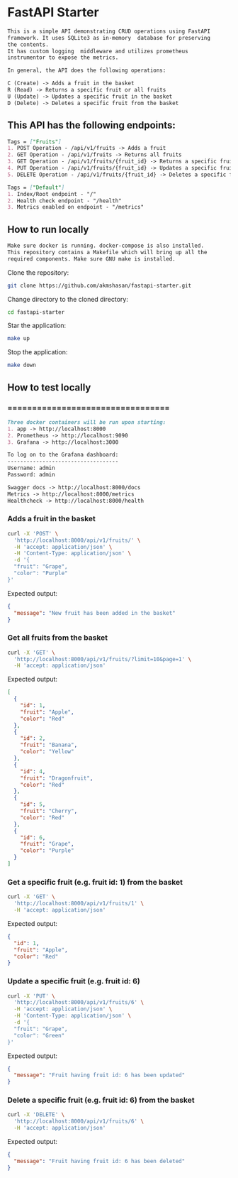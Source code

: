 # FastAPI Starter

```markdown
This is a simple API demonstrating CRUD operations using FastAPI 
framework. It uses SQLite3 as in-memory  database for preserving 
the contents. 
It has custom logging  middleware and utilizes prometheus 
instrumentor to expose the metrics.

In general, the API does the following operations:

C (Create) -> Adds a fruit in the basket
R (Read) -> Returns a specific fruit or all fruits
U (Update) -> Updates a specific fruit in the basket
D (Delete) -> Deletes a specific fruit from the basket 
```

## This API has the following endpoints:
```markdown
Tags = ["Fruits"]
1. POST Operation - /api/v1/fruits -> Adds a fruit
2. GET Operation - /api/v1/fruits -> Returns all fruits
3. GET Operation - /api/v1/fruits/{fruit_id} -> Returns a specific fruit
4. PUT Operation - /api/v1/fruits/{fruit_id} -> Updates a specific fruit
5. DELETE Operation - /api/v1/fruits/{fruit_id} -> Deletes a specific fruit

Tags = ["Default"]
1. Index/Root endpoint - "/"
2. Health check endpoint - "/health"
3. Metrics enabled on endpoint - "/metrics"
```

## How to run locally
```markdown
Make sure docker is running. docker-compose is also installed.
This repository contains a Makefile which will bring up all the
required components. Make sure GNU make is installed.
```
Clone the repository:
```bash
git clone https://github.com/akmshasan/fastapi-starter.git
```
Change directory to the cloned directory:
```bash
cd fastapi-starter
```
Star the application:
```bash
make up
```
Stop the application:
```bash
make down
```

## How to test locally
### =================================
```markdown
Three docker containers will be run upon starting:
1. app -> http://localhost:8000
2. Prometheus -> http://localhost:9090
3. Grafana -> http://localhost:3000

To log on to the Grafana dashboard:
-----------------------------------
Username: admin
Password: admin

Swagger docs -> http://localhost:8000/docs
Metrics -> http://localhost:8000/metrics
Healthcheck -> http://localhost:8000/health
```
### Adds a fruit in the basket
```bash
curl -X 'POST' \
  'http://localhost:8000/api/v1/fruits/' \
  -H 'accept: application/json' \
  -H 'Content-Type: application/json' \
  -d '{
  "fruit": "Grape",
  "color": "Purple"
}'
```
Expected output:
```json
{
  "message": "New fruit has been added in the basket"
}
```
### Get all fruits from the basket
```bash
curl -X 'GET' \
  'http://localhost:8000/api/v1/fruits/?limit=10&page=1' \
  -H 'accept: application/json'
```
Expected output:
```json
[
  {
    "id": 1,
    "fruit": "Apple",
    "color": "Red"
  },
  {
    "id": 2,
    "fruit": "Banana",
    "color": "Yellow"
  },
  {
    "id": 4,
    "fruit": "Dragonfruit",
    "color": "Red"
  },
  {
    "id": 5,
    "fruit": "Cherry",
    "color": "Red"
  },
  {
    "id": 6,
    "fruit": "Grape",
    "color": "Purple"
  }
]
```
### Get a specific fruit (e.g. fruit id: 1) from the basket
```bash
curl -X 'GET' \
  'http://localhost:8000/api/v1/fruits/1' \
  -H 'accept: application/json'
```
Expected output:
```json
{
  "id": 1,
  "fruit": "Apple",
  "color": "Red"
}
```
### Update a specific fruit (e.g. fruit id: 6)
```bash
curl -X 'PUT' \
  'http://localhost:8000/api/v1/fruits/6' \
  -H 'accept: application/json' \
  -H 'Content-Type: application/json' \
  -d '{
  "fruit": "Grape",
  "color": "Green"
}'
```
Expected output:
```json
{
  "message": "Fruit having fruit id: 6 has been updated"
}
```
### Delete a specific fruit (e.g. fruit id: 6) from the basket
```bash
curl -X 'DELETE' \
  'http://localhost:8000/api/v1/fruits/6' \
  -H 'accept: application/json'
```
Expected output:
```json
{
  "message": "Fruit having fruit id: 6 has been deleted"
}
```




